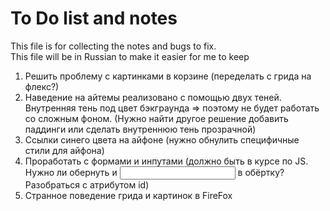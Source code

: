 # To Do list and notes  
This file is for collecting the notes and bugs to fix.  
This file will be in Russian to make it easier for me to keep  
  
  1) Решить проблему с картинками в корзине (переделать с грида на флекс?)
  2) Наведение на айтемы реализовано с помощью двух теней. Внутренняя тень под цвет бэкграунда => поэтому не будет работать со сложным фоном. (Нужно найти другое решение добавить паддинги или сделать внутреннюю тень прозрачной)  
  3) Ссылки синего цвета на айфоне (нужно обнулить специфичные стили для айфона)
  4) Проработать с формами и инпутами (должно быть в курсе по JS. Нужно ли обернуть <label> и <input> в обёртку? Разобраться с атрибутом id)  
  5) Странное поведение грида и картинок в FireFox
